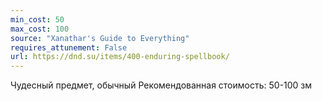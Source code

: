 ```yaml
---
min_cost: 50
max_cost: 100
source: "Xanathar's Guide to Everything"
requires_attunement: False
url: https://dnd.su/items/400-enduring-spellbook/
---
```


Чудесный предмет, обычный
Рекомендованная стоимость: 50-100 зм
